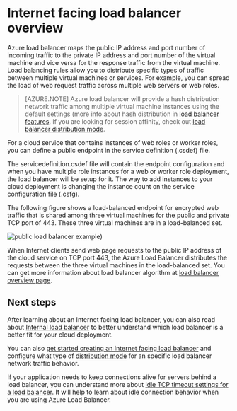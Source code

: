 
<properties
   pageTitle="Internet facing load balancer overview | Microsoft Azure "
   description="Overview for Internet facing load balancer and its features. How a load balancer works for Azure using virtual machines and cloud services."
   services="load-balancer"
   documentationCenter="na"
   authors="sdwheeler"
   manager="carmonm"
   editor="tysonn" />
<tags
   ms.service="load-balancer"
   ms.devlang="na"
   ms.topic="article"
   ms.tgt_pltfrm="na"
   ms.workload="infrastructure-services"
   ms.date="08/25/2016"
   ms.author="sewhee" />


# Internet facing load balancer overview

Azure load balancer maps the public IP address and port number of incoming traffic to the private IP address and port number of the virtual machine and vice versa for the response traffic from the virtual machine. Load balancing rules allow you to distribute specific types of traffic between multiple virtual machines or services. For example, you can spread the load of web request traffic across multiple web servers or web roles.


>[AZURE.NOTE] Azure load balancer will provide a hash distribution network traffic among multiple virtual machine instances using the default settings (more info about hash distribution in [load balancer features](load-balancer-overview.md#load-balancer-features). If you are looking for session affinity, check out [load balancer distribution mode](load-balancer-distribution-mode.md).

For a cloud service that contains instances of web roles or worker roles, you can define a public endpoint in the service definition (.csdef) file.

The servicedefinition.csdef file will contain the endpoint configuration and when you have multiple role instances for a web or worker role deployment, the load balancer will be setup for it. The way to add instances to your cloud deployment is changing the instance count on the service configuration file (.csfg).

The following figure shows a load-balanced endpoint for encrypted web traffic that is shared among three virtual machines for the public and private TCP port of 443. These three virtual machines are in a load-balanced set.

![public load balancer example](./media/load-balancer-internet-overview/IC727496.png))

When Internet clients send web page requests to the public IP address of the cloud service on TCP port 443, the Azure Load Balancer distributes the requests between the three virtual machines in the load-balanced set. You can get more information about load balancer algorithm at [load balancer overview page](load-balancer-overview.md#load-balancer-features).

## Next steps

After learning about an Internet facing load balancer, you can also read about [Internal load balancer](load-balancer-internal-overview.md) to better understand which load balancer is a better fit for your cloud deployment.

You can also [get started creating an Internet facing load balancer](load-balancer-get-started-internet-arm-ps.md) and configure what type of [distribution mode](load-balancer-distribution-mode.md) for an specific load balancer network traffic behavior.

If your application needs to keep connections alive for servers behind a load balancer, you can understand more about [idle TCP timeout settings for a load balancer](load-balancer-tcp-idle-timeout.md). It will help to learn about idle connection behavior when you are using Azure Load Balancer.
